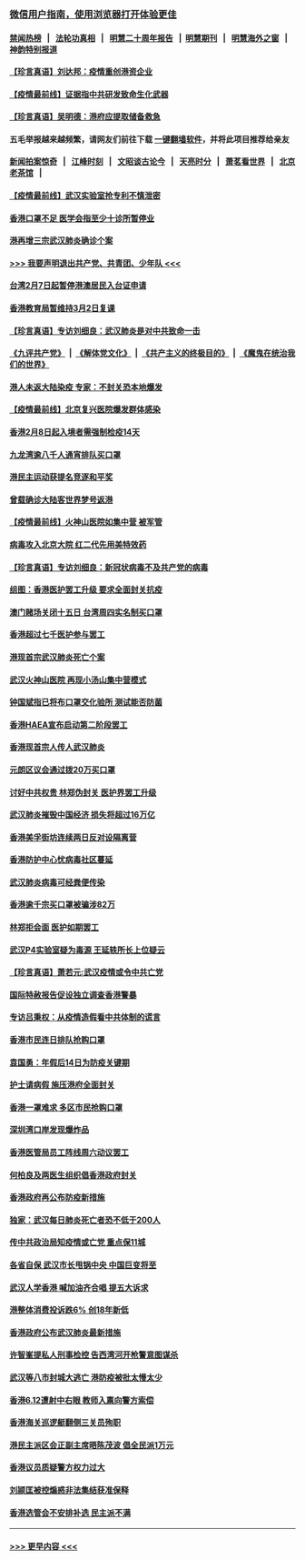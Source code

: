 ### [微信用户指南，使用浏览器打开体验更佳](https://github.com/gfw-breaker/banned-news1/blob/master/indexes/wechat-guide.md?t=0)
#### [禁闻热榜](热点新闻.md?t=0)  &nbsp;&nbsp;|&nbsp;&nbsp; [法轮功真相](https://github.com/gfw-breaker/truth/blob/master/README.md?t=0) &nbsp;&nbsp;|&nbsp;&nbsp; [明慧二十周年报告](https://github.com/gfw-breaker/mh-reports/blob/master/README.md?t=0) &nbsp;&nbsp;|&nbsp;&nbsp;[明慧期刊](https://github.com/gfw-breaker/mh-qikan) &nbsp;&nbsp;|&nbsp;&nbsp; [明慧海外之窗](https://github.com/gfw-breaker/mh-news/blob/master/README.md?t=0) &nbsp;&nbsp;|&nbsp;&nbsp; [神韵特别报道](https://github.com/gfw-breaker/mh-news/blob/master/shenyun.md?t=0)
#### [【珍言真语】刘达邦：疫情重创港资企业](../pages/nsc415/n11854274.md?t=02091144) 
#### [【疫情最前线】证据指中共研发致命生化武器](../pages/nsc415/n11853087.md?t=02091144) 
#### [【珍言真语】吴明德：港府应提取储备救急](../pages/nsc415/n11852734.md?t=02091144) 
#### 五毛举报越来越频繁，请网友们前往下载 [一键翻墙软件](https://github.com/gfw-breaker/ssr-accounts)，并将此项目推荐给亲友
#### [新闻拍案惊奇](https://github.com/gfw-breaker/banned-news1/blob/master/pages/link4.md) &nbsp;&nbsp;|&nbsp;&nbsp; [江峰时刻](https://github.com/gfw-breaker/banned-news1/blob/master/pages/link4.md) &nbsp;&nbsp;|&nbsp;&nbsp; [文昭谈古论今](https://github.com/gfw-breaker/banned-news1/blob/master/pages/link4.md) &nbsp;&nbsp;|&nbsp;&nbsp; [天亮时分](https://github.com/gfw-breaker/banned-news1/blob/master/pages/link4.md) &nbsp;&nbsp;|&nbsp;&nbsp; [萧茗看世界](https://github.com/gfw-breaker/banned-news1/blob/master/pages/link4.md) &nbsp;&nbsp;|&nbsp;&nbsp; [北京老茶馆](https://github.com/gfw-breaker/banned-news1/blob/master/pages/link4.md) &nbsp;&nbsp;|&nbsp;&nbsp; 
#### [【疫情最前线】武汉实验室抢专利不慎泄密](../pages/nsc415/n11850310.md?t=02091144) 
#### [香港口罩不足 医学会指至少十诊所暂停业](../pages/nsc415/n11850301.md?t=02091144) 
#### [港再增三宗武汉肺炎确诊个案](../pages/nsc415/n11850328.md?t=02091144) 
#### [>>> 我要声明退出共产党、共青团、少年队 <<<](https://github.com/begood0513/goodnews/blob/master/quit/letter.md) 
#### [台湾2月7日起暂停港澳居民入台证申请](../pages/nsc415/n11850304.md?t=02091144) 
#### [香港教育局暂维持3月2日复课](../pages/nsc415/n11850260.md?t=02091144) 
#### [【珍言真语】专访刘细良：武汉肺炎是对中共致命一击](../pages/nsc415/n11849934.md?t=02091144) 
#### [《九评共产党》](https://github.com/begood0513/9ping.md/blob/master/README.md) &nbsp;|&nbsp; [《解体党文化》](../../../../jtdwh.md/blob/master/README.md)  &nbsp;|&nbsp; [《共产主义的终极目的》](../../../../gczydzjmd.md/blob/master/README.md) &nbsp;|&nbsp; [《魔鬼在统治我们的世界》](../../../../mgztzwmdsj.md/blob/master/README.md) 
#### [港人未返大陆染疫 专家：不封关恐本地爆发](../pages/nsc415/n11848021.md?t=02091144) 
#### [【疫情最前线】北京复兴医院爆发群体感染](../pages/nsc415/n11847626.md?t=02091144) 
#### [香港2月8日起入境者需强制检疫14天](../pages/nsc415/n11847658.md?t=02091144) 
#### [九龙湾逾八千人通宵排队买口罩](../pages/nsc415/n11847647.md?t=02091144) 
#### [港民主运动获提名竞逐和平奖](../pages/nsc415/n11847633.md?t=02091144) 
#### [曾载确诊大陆客世界梦号返港](../pages/nsc415/n11847608.md?t=02091144) 
#### [【疫情最前线】火神山医院如集中营 被军管](../pages/nsc415/n11847524.md?t=02091144) 
#### [病毒攻入北京大院 红二代先用美特效药](../pages/nsc415/n11847427.md?t=02091144) 
#### [【珍言真语】专访刘细良：新冠状病毒不及共产党的病毒](../pages/nsc415/n11847164.md?t=02091144) 
#### [组图：香港医护罢工升级 要求全面封关抗疫](../pages/nsc415/n11844107.md?t=02091144) 
#### [澳门赌场关闭十五日 台湾周四实名制买口罩](../pages/nsc415/n11845083.md?t=02091144) 
#### [香港超过七千医护参与罢工](../pages/nsc415/n11845051.md?t=02091144) 
#### [港现首宗武汉肺炎死亡个案](../pages/nsc415/n11844998.md?t=02091144) 
#### [武汉火神山医院 再现小汤山集中营模式](../pages/nsc415/n11844763.md?t=02091144) 
#### [钟国斌指已将布口罩交化验所 测试能否防菌](../pages/nsc415/n11842783.md?t=02091144) 
#### [香港HAEA宣布启动第二阶段罢工](../pages/nsc415/n11842723.md?t=02091144) 
#### [香港现首宗人传人武汉肺炎](../pages/nsc415/n11842766.md?t=02091144) 
#### [元朗区议会通过拨20万买口罩](../pages/nsc415/n11842754.md?t=02091144) 
#### [讨好中共权贵 林郑伪封关 医护界罢工升级](../pages/nsc415/n11842359.md?t=02091144) 
#### [武汉肺炎摧毁中国经济 损失将超过16万亿](../pages/nsc415/n11839723.md?t=02091144) 
#### [香港美孚街坊连续两日反对设隔离营](../pages/nsc415/n11839962.md?t=02091144) 
#### [香港防护中心忧病毒社区蔓延](../pages/nsc415/n11839933.md?t=02091144) 
#### [武汉肺炎病毒可经粪便传染](../pages/nsc415/n11839939.md?t=02091144) 
#### [香港逾千宗买口罩被骗涉82万](../pages/nsc415/n11839914.md?t=02091144) 
#### [林郑拒会面 医护如期罢工](../pages/nsc415/n11839892.md?t=02091144) 
#### [武汉P4实验室疑为毒源 王延轶所长上位疑云](../pages/nsc415/n11835543.md?t=02091144) 
#### [【珍言真语】萧若元:武汉疫情或令中共亡党](../pages/nsc415/n11829394.md?t=02091144) 
#### [国际特赦报告促设独立调查香港警暴](../pages/nsc415/n11833845.md?t=02091144) 
#### [专访吕秉权：从疫情造假看中共体制的谎言](../pages/nsc415/n11833813.md?t=02091144) 
#### [香港市民连日排队抢购口罩](../pages/nsc415/n11833794.md?t=02091144) 
#### [袁国勇：年假后14日为防疫关键期](../pages/nsc415/n11831088.md?t=02091144) 
#### [护士请病假 施压港府全面封关](../pages/nsc415/n11831030.md?t=02091144) 
#### [香港一罩难求 多区市民抢购口罩](../pages/nsc415/n11831002.md?t=02091144) 
#### [深圳湾口岸发现爆炸品](../pages/nsc415/n11828802.md?t=02091144) 
#### [香港医管局员工阵线周六动议罢工](../pages/nsc415/n11828762.md?t=02091144) 
#### [何柏良及两医生组织倡香港政府封关](../pages/nsc415/n11828749.md?t=02091144) 
#### [香港政府再公布防疫新措施](../pages/nsc415/n11828716.md?t=02091144) 
#### [独家：武汉每日肺炎死亡者恐不低于200人](../pages/nsc415/n11828240.md?t=02091144) 
#### [传中共政治局知疫情或亡党 重点保11城](../pages/nsc415/n11828145.md?t=02091144) 
#### [各省自保 武汉市长甩锅中央 中国巨变将至](../pages/nsc415/n11828021.md?t=02091144) 
#### [武汉人学香港 喊加油齐合唱 提五大诉求](../pages/nsc415/n11827046.md?t=02091144) 
#### [港整体消费投诉跌6% 创18年新低](../pages/nsc415/n11817280.md?t=02091144) 
#### [香港政府公布武汉肺炎最新措施](../pages/nsc415/n11817152.md?t=02091144) 
#### [许智峯提私人刑事检控 告西湾河开枪警意图谋杀](../pages/nsc415/n11817132.md?t=02091144) 
#### [武汉等八市封城大逃亡 港防疫被批太慢太少](../pages/nsc415/n11817058.md?t=02091144) 
#### [香港6.12遭射中右眼 教师入禀向警方索偿](../pages/nsc415/n11814678.md?t=02091144) 
#### [香港海关巡逻艇翻侧三关员殉职](../pages/nsc415/n11814604.md?t=02091144) 
#### [港民主派区会正副主席晤陈茂波 倡全民派1万元](../pages/nsc415/n11814582.md?t=02091144) 
#### [香港议员质疑警方权力过大](../pages/nsc415/n11814560.md?t=02091144) 
#### [刘颕匡被控煽惑非法集结获准保释](../pages/nsc415/n11811727.md?t=02091144) 
#### [香港选管会不安排补选 民主派不满](../pages/nsc415/n11811691.md?t=02091144) 

----
#### [ >>> 更早内容 <<< ](../indexes/nsc415-earlier.md)
